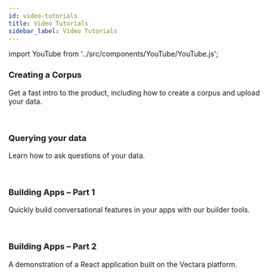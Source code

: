 ```yaml
---
id: video-tutorials
title: Video Tutorials
sidebar_label: Video Tutorials
---
```


<!-- Nurture sequence emails link to this page. These links will break if the URL is changed. -->

import YouTube from '../src/components/YouTube/YouTube.js';

<!-- This title is slugified and will break nurture sequence links if changed. -->

### Creating a Corpus

Get a fast intro to the product, including how to create a corpus and upload your data.

<YouTube youTubeId="ZaRsXXAmk68" />

<br />

<!-- This title is slugified and will break nurture sequence links if changed. -->

### Querying your data

Learn how to ask questions of your data.

<YouTube youTubeId="gRKXpbTMLBU" />

<br />

<!-- This title is slugified and will break nurture sequence links if changed. -->

### Building Apps – Part 1

Quickly build conversational features in your apps with our builder tools.

<YouTube youTubeId="z3u2TwVUGOE" />

<br />

<!-- This title is slugified and will break nurture sequence links if changed. -->

### Building Apps – Part 2

A demonstration of a React application built on the Vectara platform.

<YouTube youTubeId="QTFEGVEr7-o" />
